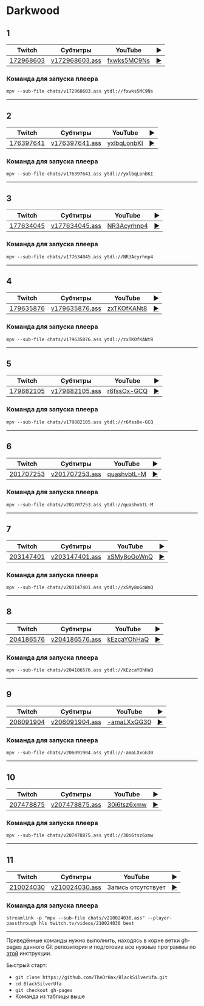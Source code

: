 # Darkwood

## 1

| Twitch | Субтитры | YouTube | ▶ |
| ------ | -------- | ------- | - |
| [172968603](https://www.twitch.tv/videos/172968603) | [v172968603.ass](../chats/v172968603.ass) | [fxwks5MC9Ns](https://www.youtube.com/watch?v=fxwks5MC9Ns) | [▶](../src/player.html?v=fxwks5MC9Ns&s=172968603) |

### Команда для запуска плеера

```
mpv --sub-file chats/v172968603.ass ytdl://fxwks5MC9Ns
```
----
## 2

| Twitch | Субтитры | YouTube | ▶ |
| ------ | -------- | ------- | - |
| [176397641](https://www.twitch.tv/videos/176397641) | [v176397641.ass](../chats/v176397641.ass) | [yxlbqLonbKI](https://www.youtube.com/watch?v=yxlbqLonbKI) | [▶](../src/player.html?v=yxlbqLonbKI&s=176397641) |

### Команда для запуска плеера

```
mpv --sub-file chats/v176397641.ass ytdl://yxlbqLonbKI
```
----
## 3

| Twitch | Субтитры | YouTube | ▶ |
| ------ | -------- | ------- | - |
| [177634045](https://www.twitch.tv/videos/177634045) | [v177634045.ass](../chats/v177634045.ass) | [NR3Acyrhnp4](https://www.youtube.com/watch?v=NR3Acyrhnp4) | [▶](../src/player.html?v=NR3Acyrhnp4&s=177634045) |

### Команда для запуска плеера

```
mpv --sub-file chats/v177634045.ass ytdl://NR3Acyrhnp4
```
----
## 4

| Twitch | Субтитры | YouTube | ▶ |
| ------ | -------- | ------- | - |
| [179635876](https://www.twitch.tv/videos/179635876) | [v179635876.ass](../chats/v179635876.ass) | [zxTKOfKANt8](https://www.youtube.com/watch?v=zxTKOfKANt8) | [▶](../src/player.html?v=zxTKOfKANt8&s=179635876) |

### Команда для запуска плеера

```
mpv --sub-file chats/v179635876.ass ytdl://zxTKOfKANt8
```
----
## 5

| Twitch | Субтитры | YouTube | ▶ |
| ------ | -------- | ------- | - |
| [179882105](https://www.twitch.tv/videos/179882105) | [v179882105.ass](../chats/v179882105.ass) | [r6fssOx-GCQ](https://www.youtube.com/watch?v=r6fssOx-GCQ) | [▶](../src/player.html?v=r6fssOx-GCQ&s=179882105) |

### Команда для запуска плеера

```
mpv --sub-file chats/v179882105.ass ytdl://r6fssOx-GCQ
```
----
## 6

| Twitch | Субтитры | YouTube | ▶ |
| ------ | -------- | ------- | - |
| [201707253](https://www.twitch.tv/videos/201707253) | [v201707253.ass](../chats/v201707253.ass) | [quashvbtL-M](https://www.youtube.com/watch?v=quashvbtL-M) | [▶](../src/player.html?v=quashvbtL-M&s=201707253) |

### Команда для запуска плеера

```
mpv --sub-file chats/v201707253.ass ytdl://quashvbtL-M
```
----
## 7

| Twitch | Субтитры | YouTube | ▶ |
| ------ | -------- | ------- | - |
| [203147401](https://www.twitch.tv/videos/203147401) | [v203147401.ass](../chats/v203147401.ass) | [xSMy8oGoWnQ](https://www.youtube.com/watch?v=xSMy8oGoWnQ) | [▶](../src/player.html?v=xSMy8oGoWnQ&s=203147401) |

### Команда для запуска плеера

```
mpv --sub-file chats/v203147401.ass ytdl://xSMy8oGoWnQ
```
----
## 8

| Twitch | Субтитры | YouTube | ▶ |
| ------ | -------- | ------- | - |
| [204186576](https://www.twitch.tv/videos/204186576) | [v204186576.ass](../chats/v204186576.ass) | [kEzcaYOhHaQ](https://www.youtube.com/watch?v=kEzcaYOhHaQ) | [▶](../src/player.html?v=kEzcaYOhHaQ&s=204186576) |

### Команда для запуска плеера

```
mpv --sub-file chats/v204186576.ass ytdl://kEzcaYOhHaQ
```
----
## 9

| Twitch | Субтитры | YouTube | ▶ |
| ------ | -------- | ------- | - |
| [206091904](https://www.twitch.tv/videos/206091904) | [v206091904.ass](../chats/v206091904.ass) | [-amaLXxGG30](https://www.youtube.com/watch?v=-amaLXxGG30) | [▶](../src/player.html?v=-amaLXxGG30&s=206091904) |

### Команда для запуска плеера

```
mpv --sub-file chats/v206091904.ass ytdl://-amaLXxGG30
```
----
## 10

| Twitch | Субтитры | YouTube | ▶ |
| ------ | -------- | ------- | - |
| [207478875](https://www.twitch.tv/videos/207478875) | [v207478875.ass](../chats/v207478875.ass) | [30i6tsz6xmw](https://www.youtube.com/watch?v=30i6tsz6xmw) | [▶](../src/player.html?v=30i6tsz6xmw&s=207478875) |

### Команда для запуска плеера

```
mpv --sub-file chats/v207478875.ass ytdl://30i6tsz6xmw
```
----
## 11

| Twitch | Субтитры | YouTube | ▶ |
| ------ | -------- | ------- | - |
| [210024030](https://www.twitch.tv/videos/210024030) | [v210024030.ass](../chats/v210024030.ass) | Запись отсутствует | [▶](../src/player.html?v=NULL&s=210024030) |

### Команда для запуска плеера

```
streamlink -p "mpv --sub-file chats/v210024030.ass" --player-passthrough hls twitch.tv/videos/210024030 best
```
----

Приведённые команды нужно выполнить, находясь в корне ветки gh-pages данного Git репозитория и подготовив все нужные программы по [этой](../tutorials/watch-online.md) инструкции.

Быстрый старт:
* `git clone https://github.com/TheDrHax/BlackSilverUfa.git`
* `cd BlackSilverUfa`
* `git checkout gh-pages`
* Команда из таблицы выше

